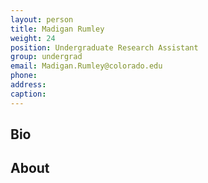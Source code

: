 ```yaml
---
layout: person
title: Madigan Rumley
weight: 24
position: Undergraduate Research Assistant
group: undergrad
email: Madigan.Rumley@colorado.edu
phone:
address:
caption:  
---
```


## Bio

## About
